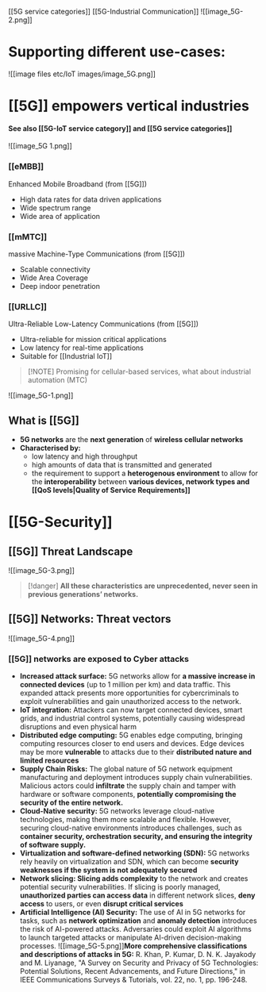 [[5G service categories]]
[[5G-Industrial Communication]]
![[image_5G-2.png]]
# Supporting different use-cases:
![[image files etc/IoT images/image_5G.png]]
# [[5G]] empowers vertical industries
#### See also [[5G-IoT service category]] and [[5G service categories]]
![[image_5G 1.png]]
### [[eMBB]]
Enhanced Mobile Broadband (from [[5G]])
- High data rates for data driven applications
- Wide spectrum range
- Wide area of application
### [[mMTC]]
massive Machine-Type Communications (from [[5G]])
- Scalable connectivity
- Wide Area Coverage
- Deep indoor penetration
### [[URLLC]]
Ultra-Reliable Low-Latency Communications (from [[5G]])
- Ultra-reliable for mission critical applications
- Low latency for real-time applications
- Suitable for [[Industrial IoT]]

> [!NOTE] Promising for cellular-based services, what about industrial automation (MTC)

![[image_5G-1.png]]


## What is [[5G]]
- **5G networks** are the **next generation** of **wireless cellular networks**
- **Characterised by:**
	- low latency and high throughput
	- high amounts of data that is transmitted and generated
	- the requirement to support a **heterogenous environment** to allow for the **interoperability** between **various devices, network types and [[QoS levels|Quality of Service Requirements]]**

# [[5G-Security]]
## [[5G]] Threat Landscape
![[image_5G-3.png]]
> [!danger] **All these characteristics are unprecedented, never seen in previous generations’ networks.**
## [[5G]] Networks: Threat vectors
![[image_5G-4.png]]
### [[5G]] networks are exposed to Cyber attacks
- **Increased attack surface:** 5G networks allow for **a massive increase in connected devices** (up to 1 million per km) and data traffic. This expanded attack presents more opportunities for cybercriminals to exploit vulnerabilities and gain unauthorized access to the network.
- **IoT integration:** Attackers can now target connected devices, smart grids, and industrial control systems, potentially causing widespread disruptions and even physical harm
- **Distributed edge computing:** 5G enables edge computing, bringing computing resources closer to end users and devices. Edge devices may be more **vulnerable** to attacks due to their **distributed nature and limited resources**
- **Supply Chain Risks:** The global nature of 5G network equipment manufacturing and deployment introduces supply chain vulnerabilities. Malicious actors could **infiltrate** the supply chain and tamper with hardware or software components, **potentially compromising the security of the entire network.**
- **Cloud-Native security:** 5G networks leverage cloud-native technologies, making them more scalable and flexible. However, securing cloud-native environments introduces challenges, such as **container security, orchestration security, and ensuring the integrity of software supply.**
- **Virtualization and software-defined networking (SDN):** 5G networks rely heavily on virtualization and SDN, which can become **security weaknesses if the system is not adequately secured**
- **Network slicing: Slicing adds complexity** to the network and creates potential security vulnerabilities. If slicing is poorly managed, **unauthorized parties can access data** in different network slices, **deny access** to users, or even **disrupt critical services**
- **Artificial Intelligence (AI) Security:** The use of AI in 5G networks for tasks, such as **network optimization** and **anomaly detection** introduces the risk of AI-powered attacks. Adversaries could exploit AI algorithms to launch targeted attacks or manipulate AI-driven decision-making processes.
![[image_5G-5.png]]**More comprehensive classifications and descriptions of attacks in 5G:** R. Khan, P. Kumar, D. N. K. Jayakody and M. Liyanage, "A Survey on Security and Privacy of 5G Technologies: Potential Solutions, Recent Advancements, and Future Directions," in IEEE Communications Surveys & Tutorials, vol. 22, no. 1, pp. 196-248.